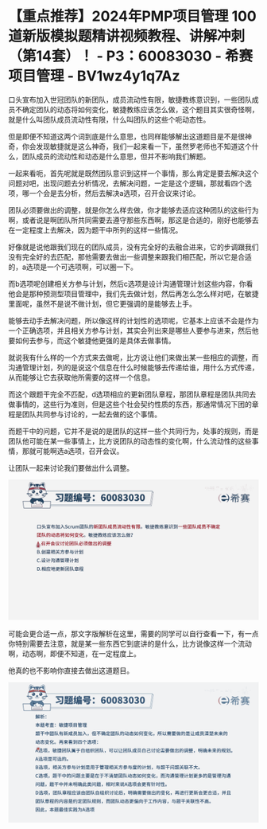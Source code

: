 # 【重点推荐】2024年PMP项目管理 100道新版模拟题精讲视频教程、讲解冲刺（第14套）！ - P3：60083030 - 希赛项目管理 - BV1wz4y1q7Az

口头宣布加入世冠团队的新团队，成员流动性有限，敏捷教练意识到，一些团队成员不确定团队的动态将如何变化，敏捷教练应该怎么做，这个题目其实很奇怪啊，就是什么叫团队成员流动性有限，什么叫团队的这些个呃动态性。

但是即便不知道这两个词到底是什么意思，也同样能够解出这道题目是不是很神奇，你会发现敏捷就是这么神奇，我们一起来看一下，虽然罗老师也不知道这个什么，团队成员的流动性和动态是什么意思，但并不影响我们解题。

一起来看呃，首先呢就是既然团队意识到这样一个事情，那么肯定是要去解决这个问题对吧，出现问题去分析情况，去解决问题，一定是这个逻辑，那就看四个选项，哪一个会是去分析，然后去解决a选项，召开会议来讨论。

团队必须要做出的调整，就是你怎么样去做，你才能够去适应这种团队的这些行为啊，或者说是啊团队所共同需要去遵守那些东西啊，那这是合适的，刚好也能够去在一定程度上去解决，因为题干中所列的这样一些情况。

好像就是说他跟我们现在的团队成员，没有完全好的去融合进来，它的步调跟我们没有完全好的去匹配，那他需要去做出一些调整来跟我们相匹配，所以它是合适的，a选项是一个可选项啊，可以圈一下。

而b选项呢创建相关方参与计划，然后c选项是设计沟通管理计划这些内容，你看他会是那种预测型项目管理中，我们先去做计划，然后再怎么怎么样对吧，在敏捷里面呢，虽然不是说不做计划，但它更强调的是能够去上手。

能够去动手去解决问题，所以像这样的计划性的选项呢，它基本上应该不会是作为一个正确选项，并且相关方参与计划，其实会列出来是哪些人要参与进来，然后他要如何去参与，而这个敏捷他更强的是具体去做事情。

就说我有什么样的一个方式来去做呢，比方说让他们来做出某一些相应的调整，而沟通管理计划，列的是说这个信息在什么时候能够去传递给谁，用什么方式传递，从而能够让它去获取他所需要的这样一个信息。

而这个跟题干完全不匹配，d选项相应的更新团队章程，那团队章程是团队共同去做事情的，这些行为准则，但是这些个社会契约性质的东西，那通常情况下团的章程是团队共同参与讨论的，一起去做的这个事情。

而题干中的问题，它并不是说的是团队的这样一些个共同行为，处事的规则，而是团队他可能在某一些事情上，比方说团队的动态性的变化啊，什么流动性的这些事情，那就可能啊选a选项，召开会议。

让团队一起来讨论我们要做出什么调整。

![](img/a93d695f63570ba4b2a25536c4bba85c_1.png)

可能会更合适一点，那文字版解析在这里，需要的同学可以自行查看一下，有一点你特别需要去注意，就是某一些东西它到底讲的是什么，比方说像这样一个流动啊，动态啊，即便不知道，在一定程度上。

他真的也不影响你直接去做出这道题目。

![](img/a93d695f63570ba4b2a25536c4bba85c_3.png)
